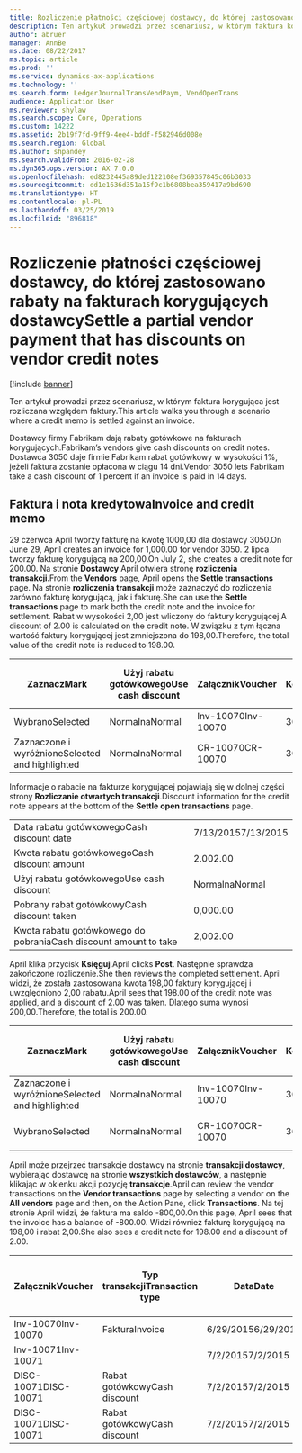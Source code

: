 ```yaml
---
title: Rozliczenie płatności częściowej dostawcy, do której zastosowano rabaty na fakturach korygujących dostawcy
description: Ten artykuł prowadzi przez scenariusz, w którym faktura korygująca jest rozliczana względem faktury.
author: abruer
manager: AnnBe
ms.date: 08/22/2017
ms.topic: article
ms.prod: ''
ms.service: dynamics-ax-applications
ms.technology: ''
ms.search.form: LedgerJournalTransVendPaym, VendOpenTrans
audience: Application User
ms.reviewer: shylaw
ms.search.scope: Core, Operations
ms.custom: 14222
ms.assetid: 2b19f7fd-9ff9-4ee4-bddf-f582946d008e
ms.search.region: Global
ms.author: shpandey
ms.search.validFrom: 2016-02-28
ms.dyn365.ops.version: AX 7.0.0
ms.openlocfilehash: ed8232445a89ded122108ef369357845c06b3033
ms.sourcegitcommit: dd1e1636d351a15f9c1b6808bea359417a9bd690
ms.translationtype: HT
ms.contentlocale: pl-PL
ms.lasthandoff: 03/25/2019
ms.locfileid: "896818"
---
```

# <a name="settle-a-partial-vendor-payment-that-has-discounts-on-vendor-credit-notes"></a><span data-ttu-id="45887-103">Rozliczenie płatności częściowej dostawcy, do której zastosowano rabaty na fakturach korygujących dostawcy</span><span class="sxs-lookup"><span data-stu-id="45887-103">Settle a partial vendor payment that has discounts on vendor credit notes</span></span>

[!include [banner](../includes/banner.md)]

<span data-ttu-id="45887-104">Ten artykuł prowadzi przez scenariusz, w którym faktura korygująca jest rozliczana względem faktury.</span><span class="sxs-lookup"><span data-stu-id="45887-104">This article walks you through a scenario where a credit memo is settled against an invoice.</span></span>

<span data-ttu-id="45887-105">Dostawcy firmy Fabrikam dają rabaty gotówkowe na fakturach korygujących.</span><span class="sxs-lookup"><span data-stu-id="45887-105">Fabrikam’s vendors give cash discounts on credit notes.</span></span> <span data-ttu-id="45887-106">Dostawca 3050 daje firmie Fabrikam rabat gotówkowy w wysokości 1%, jeżeli faktura zostanie opłacona w ciągu 14 dni.</span><span class="sxs-lookup"><span data-stu-id="45887-106">Vendor 3050 lets Fabrikam take a cash discount of 1 percent if an invoice is paid in 14 days.</span></span>

## <a name="invoice-and-credit-memo"></a><span data-ttu-id="45887-107">Faktura i nota kredytowa</span><span class="sxs-lookup"><span data-stu-id="45887-107">Invoice and credit memo</span></span>
<span data-ttu-id="45887-108">29 czerwca April tworzy fakturę na kwotę 1000,00 dla dostawcy 3050.</span><span class="sxs-lookup"><span data-stu-id="45887-108">On June 29, April creates an invoice for 1,000.00 for vendor 3050.</span></span> <span data-ttu-id="45887-109">2 lipca tworzy fakturę korygującą na 200,00.</span><span class="sxs-lookup"><span data-stu-id="45887-109">On July 2, she creates a credit note for 200.00.</span></span> <span data-ttu-id="45887-110">Na stronie **Dostawcy** April otwiera stronę **rozliczenia transakcji**.</span><span class="sxs-lookup"><span data-stu-id="45887-110">From the **Vendors** page, April opens the **Settle transactions** page.</span></span> <span data-ttu-id="45887-111">Na stronie **rozliczenia transakcji** może zaznaczyć do rozliczenia zarówno fakturę korygującą, jak i fakturę.</span><span class="sxs-lookup"><span data-stu-id="45887-111">She can use the **Settle transactions** page to mark both the credit note and the invoice for settlement.</span></span> <span data-ttu-id="45887-112">Rabat w wysokości 2,00 jest wliczony do faktury korygującej.</span><span class="sxs-lookup"><span data-stu-id="45887-112">A discount of 2.00 is calculated on the credit note.</span></span> <span data-ttu-id="45887-113">W związku z tym łączna wartość faktury korygującej jest zmniejszona do 198,00.</span><span class="sxs-lookup"><span data-stu-id="45887-113">Therefore, the total value of the credit note is reduced to 198.00.</span></span>

| <span data-ttu-id="45887-114">Zaznacz</span><span class="sxs-lookup"><span data-stu-id="45887-114">Mark</span></span>                     | <span data-ttu-id="45887-115">Użyj rabatu gotówkowego</span><span class="sxs-lookup"><span data-stu-id="45887-115">Use cash discount</span></span> | <span data-ttu-id="45887-116">Załącznik</span><span class="sxs-lookup"><span data-stu-id="45887-116">Voucher</span></span>   | <span data-ttu-id="45887-117">Konto</span><span class="sxs-lookup"><span data-stu-id="45887-117">Account</span></span> | <span data-ttu-id="45887-118">Data</span><span class="sxs-lookup"><span data-stu-id="45887-118">Date</span></span>      | <span data-ttu-id="45887-119">Data wymagalności</span><span class="sxs-lookup"><span data-stu-id="45887-119">Due date</span></span>  | <span data-ttu-id="45887-120">Faktura</span><span class="sxs-lookup"><span data-stu-id="45887-120">Invoice</span></span> | <span data-ttu-id="45887-121">Kwota w walucie transakcji</span><span class="sxs-lookup"><span data-stu-id="45887-121">Amount in transaction currency</span></span> | <span data-ttu-id="45887-122">Waluta</span><span class="sxs-lookup"><span data-stu-id="45887-122">Currency</span></span> | <span data-ttu-id="45887-123">Kwota do rozliczenia</span><span class="sxs-lookup"><span data-stu-id="45887-123">Amount to settle</span></span> |
|--------------------------|-------------------|-----------|---------|-----------|-----------|---------|--------------------------------|----------|------------------|
| <span data-ttu-id="45887-124">Wybrano</span><span class="sxs-lookup"><span data-stu-id="45887-124">Selected</span></span>                 | <span data-ttu-id="45887-125">Normalna</span><span class="sxs-lookup"><span data-stu-id="45887-125">Normal</span></span>            | <span data-ttu-id="45887-126">Inv-10070</span><span class="sxs-lookup"><span data-stu-id="45887-126">Inv-10070</span></span> | <span data-ttu-id="45887-127">3050</span><span class="sxs-lookup"><span data-stu-id="45887-127">3050</span></span>    | <span data-ttu-id="45887-128">6/29/2015</span><span class="sxs-lookup"><span data-stu-id="45887-128">6/29/2015</span></span> | <span data-ttu-id="45887-129">7/29/2015</span><span class="sxs-lookup"><span data-stu-id="45887-129">7/29/2015</span></span> | <span data-ttu-id="45887-130">10070</span><span class="sxs-lookup"><span data-stu-id="45887-130">10070</span></span>   | <span data-ttu-id="45887-131">-1000,00</span><span class="sxs-lookup"><span data-stu-id="45887-131">-1,000.00</span></span>                      | <span data-ttu-id="45887-132">USD</span><span class="sxs-lookup"><span data-stu-id="45887-132">USD</span></span>      | <span data-ttu-id="45887-133">-990,00</span><span class="sxs-lookup"><span data-stu-id="45887-133">-990.00</span></span>          |
| <span data-ttu-id="45887-134">Zaznaczone i wyróżnione</span><span class="sxs-lookup"><span data-stu-id="45887-134">Selected and highlighted</span></span> | <span data-ttu-id="45887-135">Normalna</span><span class="sxs-lookup"><span data-stu-id="45887-135">Normal</span></span>            | <span data-ttu-id="45887-136">CR-10070</span><span class="sxs-lookup"><span data-stu-id="45887-136">CR-10070</span></span>  | <span data-ttu-id="45887-137">3050</span><span class="sxs-lookup"><span data-stu-id="45887-137">3050</span></span>    | <span data-ttu-id="45887-138">7/2/2015</span><span class="sxs-lookup"><span data-stu-id="45887-138">7/2/2015</span></span>  | <span data-ttu-id="45887-139">7/29/2015</span><span class="sxs-lookup"><span data-stu-id="45887-139">7/29/2015</span></span> |         | <span data-ttu-id="45887-140">200,00</span><span class="sxs-lookup"><span data-stu-id="45887-140">200.00</span></span>                         | <span data-ttu-id="45887-141">USD</span><span class="sxs-lookup"><span data-stu-id="45887-141">USD</span></span>      | <span data-ttu-id="45887-142">198,00</span><span class="sxs-lookup"><span data-stu-id="45887-142">198.00</span></span>           |

<span data-ttu-id="45887-143">Informacje o rabacie na fakturze korygującej pojawiają się w dolnej części strony **Rozliczanie otwartych transakcji**.</span><span class="sxs-lookup"><span data-stu-id="45887-143">Discount information for the credit note appears at the bottom of the **Settle open transactions** page.</span></span>

|                              |           |
|------------------------------|-----------|
| <span data-ttu-id="45887-144">Data rabatu gotówkowego</span><span class="sxs-lookup"><span data-stu-id="45887-144">Cash discount date</span></span>           | <span data-ttu-id="45887-145">7/13/2015</span><span class="sxs-lookup"><span data-stu-id="45887-145">7/13/2015</span></span> |
| <span data-ttu-id="45887-146">Kwota rabatu gotówkowego</span><span class="sxs-lookup"><span data-stu-id="45887-146">Cash discount amount</span></span>         | <span data-ttu-id="45887-147">2.00</span><span class="sxs-lookup"><span data-stu-id="45887-147">2.00</span></span>      |
| <span data-ttu-id="45887-148">Użyj rabatu gotówkowego</span><span class="sxs-lookup"><span data-stu-id="45887-148">Use cash discount</span></span>            | <span data-ttu-id="45887-149">Normalna</span><span class="sxs-lookup"><span data-stu-id="45887-149">Normal</span></span>    |
| <span data-ttu-id="45887-150">Pobrany rabat gotówkowy</span><span class="sxs-lookup"><span data-stu-id="45887-150">Cash discount taken</span></span>          | <span data-ttu-id="45887-151">0,00</span><span class="sxs-lookup"><span data-stu-id="45887-151">0.00</span></span>      |
| <span data-ttu-id="45887-152">Kwota rabatu gotówkowego do pobrania</span><span class="sxs-lookup"><span data-stu-id="45887-152">Cash discount amount to take</span></span> | <span data-ttu-id="45887-153">2,00</span><span class="sxs-lookup"><span data-stu-id="45887-153">2.00</span></span>      |

<span data-ttu-id="45887-154">April klika przycisk **Księguj**.</span><span class="sxs-lookup"><span data-stu-id="45887-154">April clicks **Post**.</span></span> <span data-ttu-id="45887-155">Następnie sprawdza zakończone rozliczenie.</span><span class="sxs-lookup"><span data-stu-id="45887-155">She then reviews the completed settlement.</span></span> <span data-ttu-id="45887-156">April widzi, że została zastosowana kwota 198,00 faktury korygującej i uwzględniono 2,00 rabatu.</span><span class="sxs-lookup"><span data-stu-id="45887-156">April sees that 198.00 of the credit note was applied, and a discount of 2.00 was taken.</span></span> <span data-ttu-id="45887-157">Dlatego suma wynosi 200,00.</span><span class="sxs-lookup"><span data-stu-id="45887-157">Therefore, the total is 200.00.</span></span>

| <span data-ttu-id="45887-158">Zaznacz</span><span class="sxs-lookup"><span data-stu-id="45887-158">Mark</span></span>                     | <span data-ttu-id="45887-159">Użyj rabatu gotówkowego</span><span class="sxs-lookup"><span data-stu-id="45887-159">Use cash discount</span></span> | <span data-ttu-id="45887-160">Załącznik</span><span class="sxs-lookup"><span data-stu-id="45887-160">Voucher</span></span>   | <span data-ttu-id="45887-161">Konto</span><span class="sxs-lookup"><span data-stu-id="45887-161">Account</span></span> | <span data-ttu-id="45887-162">Data</span><span class="sxs-lookup"><span data-stu-id="45887-162">Date</span></span>      | <span data-ttu-id="45887-163">Data wymagalności</span><span class="sxs-lookup"><span data-stu-id="45887-163">Due date</span></span>  | <span data-ttu-id="45887-164">Faktura</span><span class="sxs-lookup"><span data-stu-id="45887-164">Invoice</span></span>  | <span data-ttu-id="45887-165">Kwota w walucie transakcji</span><span class="sxs-lookup"><span data-stu-id="45887-165">Amount in transaction currency</span></span> | <span data-ttu-id="45887-166">Waluta</span><span class="sxs-lookup"><span data-stu-id="45887-166">Currency</span></span> | <span data-ttu-id="45887-167">Kwota do rozliczenia</span><span class="sxs-lookup"><span data-stu-id="45887-167">Amount to settle</span></span> |
|--------------------------|-------------------|-----------|---------|-----------|-----------|----------|--------------------------------|----------|------------------|
| <span data-ttu-id="45887-168">Zaznaczone i wyróżnione</span><span class="sxs-lookup"><span data-stu-id="45887-168">Selected and highlighted</span></span> | <span data-ttu-id="45887-169">Normalna</span><span class="sxs-lookup"><span data-stu-id="45887-169">Normal</span></span>            | <span data-ttu-id="45887-170">Inv-10070</span><span class="sxs-lookup"><span data-stu-id="45887-170">Inv-10070</span></span> | <span data-ttu-id="45887-171">3050</span><span class="sxs-lookup"><span data-stu-id="45887-171">3050</span></span>    | <span data-ttu-id="45887-172">6/29/2015</span><span class="sxs-lookup"><span data-stu-id="45887-172">6/29/2015</span></span> | <span data-ttu-id="45887-173">7/29/2015</span><span class="sxs-lookup"><span data-stu-id="45887-173">7/29/2015</span></span> | <span data-ttu-id="45887-174">10070</span><span class="sxs-lookup"><span data-stu-id="45887-174">10070</span></span>    | <span data-ttu-id="45887-175">-1000,00</span><span class="sxs-lookup"><span data-stu-id="45887-175">-1,000.00</span></span>                      | <span data-ttu-id="45887-176">USD</span><span class="sxs-lookup"><span data-stu-id="45887-176">USD</span></span>      | <span data-ttu-id="45887-177">-200,00</span><span class="sxs-lookup"><span data-stu-id="45887-177">-200.00</span></span>          |
| <span data-ttu-id="45887-178">Wybrano</span><span class="sxs-lookup"><span data-stu-id="45887-178">Selected</span></span>                 | <span data-ttu-id="45887-179">Normalna</span><span class="sxs-lookup"><span data-stu-id="45887-179">Normal</span></span>            | <span data-ttu-id="45887-180">CR-10070</span><span class="sxs-lookup"><span data-stu-id="45887-180">CR-10070</span></span>  | <span data-ttu-id="45887-181">3050</span><span class="sxs-lookup"><span data-stu-id="45887-181">3050</span></span>    | <span data-ttu-id="45887-182">7/2/2015</span><span class="sxs-lookup"><span data-stu-id="45887-182">7/2/2015</span></span>  | <span data-ttu-id="45887-183">7/29/2015</span><span class="sxs-lookup"><span data-stu-id="45887-183">7/29/2015</span></span> | <span data-ttu-id="45887-184">CR-10070</span><span class="sxs-lookup"><span data-stu-id="45887-184">CR-10070</span></span> | <span data-ttu-id="45887-185">200,00</span><span class="sxs-lookup"><span data-stu-id="45887-185">200.00</span></span>                         | <span data-ttu-id="45887-186">USD</span><span class="sxs-lookup"><span data-stu-id="45887-186">USD</span></span>      | <span data-ttu-id="45887-187">198,00</span><span class="sxs-lookup"><span data-stu-id="45887-187">198.00</span></span>           |

<span data-ttu-id="45887-188">April może przejrzeć transakcje dostawcy na stronie **transakcji dostawcy**, wybierając dostawcę na stronie **wszystkich dostawców**, a następnie klikając w okienku akcji pozycję **transakcje**.</span><span class="sxs-lookup"><span data-stu-id="45887-188">April can review the vendor transactions on the **Vendor transactions** page by selecting a vendor on the **All vendors** page and then, on the Action Pane, click **Transactions**.</span></span> <span data-ttu-id="45887-189">Na tej stronie April widzi, że faktura ma saldo -800,00.</span><span class="sxs-lookup"><span data-stu-id="45887-189">On this page, April sees that the invoice has a balance of -800.00.</span></span> <span data-ttu-id="45887-190">Widzi również fakturę korygującą na 198,00 i rabat 2,00.</span><span class="sxs-lookup"><span data-stu-id="45887-190">She also sees a credit note for 198.00 and a discount of 2.00.</span></span>

| <span data-ttu-id="45887-191">Załącznik</span><span class="sxs-lookup"><span data-stu-id="45887-191">Voucher</span></span>    | <span data-ttu-id="45887-192">Typ transakcji</span><span class="sxs-lookup"><span data-stu-id="45887-192">Transaction type</span></span> | <span data-ttu-id="45887-193">Data</span><span class="sxs-lookup"><span data-stu-id="45887-193">Date</span></span>      | <span data-ttu-id="45887-194">Faktura</span><span class="sxs-lookup"><span data-stu-id="45887-194">Invoice</span></span> | <span data-ttu-id="45887-195">Kwota debetu w walucie transakcji</span><span class="sxs-lookup"><span data-stu-id="45887-195">Amount in transaction currency debit</span></span> | <span data-ttu-id="45887-196">Kwota kredytu w walucie transakcji</span><span class="sxs-lookup"><span data-stu-id="45887-196">Amount in transaction currency credit</span></span> | <span data-ttu-id="45887-197">Saldo</span><span class="sxs-lookup"><span data-stu-id="45887-197">Balance</span></span> | <span data-ttu-id="45887-198">Waluta</span><span class="sxs-lookup"><span data-stu-id="45887-198">Currency</span></span> |
|------------|------------------|-----------|---------|--------------------------------------|---------------------------------------|---------|----------|
| <span data-ttu-id="45887-199">Inv-10070</span><span class="sxs-lookup"><span data-stu-id="45887-199">Inv-10070</span></span>  | <span data-ttu-id="45887-200">Faktura</span><span class="sxs-lookup"><span data-stu-id="45887-200">Invoice</span></span>          | <span data-ttu-id="45887-201">6/29/2015</span><span class="sxs-lookup"><span data-stu-id="45887-201">6/29/2015</span></span> | <span data-ttu-id="45887-202">10070</span><span class="sxs-lookup"><span data-stu-id="45887-202">10070</span></span>   |                                      | <span data-ttu-id="45887-203">1000,00</span><span class="sxs-lookup"><span data-stu-id="45887-203">1,000.00</span></span>                              | <span data-ttu-id="45887-204">-800,00</span><span class="sxs-lookup"><span data-stu-id="45887-204">-800.00</span></span> | <span data-ttu-id="45887-205">USD</span><span class="sxs-lookup"><span data-stu-id="45887-205">USD</span></span>      |
| <span data-ttu-id="45887-206">Inv-10071</span><span class="sxs-lookup"><span data-stu-id="45887-206">Inv-10071</span></span>  |                  | <span data-ttu-id="45887-207">7/2/2015</span><span class="sxs-lookup"><span data-stu-id="45887-207">7/2/2015</span></span>  | <span data-ttu-id="45887-208">CR10071</span><span class="sxs-lookup"><span data-stu-id="45887-208">CR10071</span></span> | <span data-ttu-id="45887-209">200,00</span><span class="sxs-lookup"><span data-stu-id="45887-209">200.00</span></span>                               |                                       | <span data-ttu-id="45887-210">0,00</span><span class="sxs-lookup"><span data-stu-id="45887-210">0.00</span></span>    | <span data-ttu-id="45887-211">USD</span><span class="sxs-lookup"><span data-stu-id="45887-211">USD</span></span>      |
| <span data-ttu-id="45887-212">DISC-10071</span><span class="sxs-lookup"><span data-stu-id="45887-212">DISC-10071</span></span> |  <span data-ttu-id="45887-213">Rabat gotówkowy</span><span class="sxs-lookup"><span data-stu-id="45887-213">Cash discount</span></span>   | <span data-ttu-id="45887-214">7/2/2015</span><span class="sxs-lookup"><span data-stu-id="45887-214">7/2/2015</span></span>  |         | <span data-ttu-id="45887-215">2,00</span><span class="sxs-lookup"><span data-stu-id="45887-215">2.00</span></span>                                 |                                       | <span data-ttu-id="45887-216">0,00</span><span class="sxs-lookup"><span data-stu-id="45887-216">0.00</span></span>    | <span data-ttu-id="45887-217">USD</span><span class="sxs-lookup"><span data-stu-id="45887-217">USD</span></span>      |
| <span data-ttu-id="45887-218">DISC-10071</span><span class="sxs-lookup"><span data-stu-id="45887-218">DISC-10071</span></span> |  <span data-ttu-id="45887-219">Rabat gotówkowy</span><span class="sxs-lookup"><span data-stu-id="45887-219">Cash discount</span></span>   | <span data-ttu-id="45887-220">7/2/2015</span><span class="sxs-lookup"><span data-stu-id="45887-220">7/2/2015</span></span>  |         |                                      | <span data-ttu-id="45887-221">2,00</span><span class="sxs-lookup"><span data-stu-id="45887-221">2.00</span></span>                                  | <span data-ttu-id="45887-222">0,00</span><span class="sxs-lookup"><span data-stu-id="45887-222">0.00</span></span>    | <span data-ttu-id="45887-223">USD</span><span class="sxs-lookup"><span data-stu-id="45887-223">USD</span></span>      |






